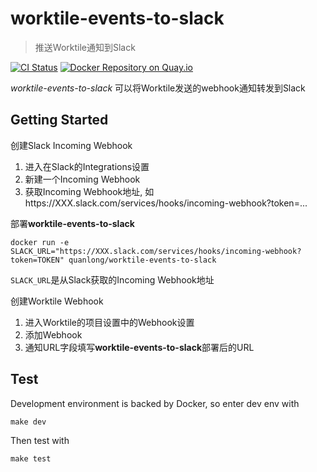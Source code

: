 # worktile-events-to-slack

> 推送Worktile通知到Slack

[![CI Status](http://img.shields.io/travis/cybertk/worktile-events-to-slack/master.svg?style=flat)](https://travis-ci.org/cybertk/worktile-events-to-slack)
[![Docker Repository on Quay.io](https://quay.io/repository/quanlong/worktile-events-to-slack/status "Docker Repository on Quay.io")](https://quay.io/repository/quanlong/worktile-events-to-slack)

*worktile-events-to-slack* 可以将Worktile发送的webhook通知转发到Slack

## Getting Started

创建Slack Incoming Webhook

1. 进入在Slack的Integrations设置
1. 新建一个Incoming Webhook
1. 获取Incoming Webhook地址, 如https://XXX.slack.com/services/hooks/incoming-webhook?token=...

部署**worktile-events-to-slack**

    docker run -e SLACK_URL="https://XXX.slack.com/services/hooks/incoming-webhook?token=TOKEN" quanlong/worktile-events-to-slack

`SLACK_URL`是从Slack获取的Incoming Webhook地址

创建Worktile Webhook

1. 进入Worktile的项目设置中的Webhook设置
1. 添加Webhook
1. 通知URL字段填写**worktile-events-to-slack**部署后的URL

## Test

Development environment is backed by Docker, so enter dev env with

    make dev

Then test with

    make test
